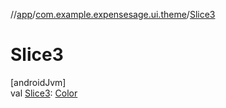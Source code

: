//[app](../../index.md)/[com.example.expensesage.ui.theme](index.md)/[Slice3](-slice3.md)

# Slice3

[androidJvm]\
val [Slice3](-slice3.md): [Color](https://developer.android.com/reference/kotlin/androidx/compose/ui/graphics/Color.html)
